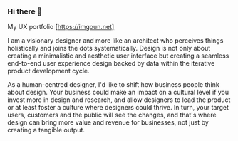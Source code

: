 ### Hi there 👋

My UX portfolio [https://imgoun.net]

I am a visionary designer and more like an architect who perceives things holistically and joins the dots systematically.
Design is not only about creating a minimalistic and aesthetic user interface but creating a seamless end-to-end user experience design backed by data within the iterative product development cycle.

As a human-centred designer, I'd like to shift how business people think about design. Your business could make an impact on a cultural level if you invest more in design and research, and allow designers to lead the product or at least foster a culture where designers could thrive.
In turn, your target users, customers and the public will see the changes, and that's where design can bring more value and revenue for businesses, not just by creating a tangible output.


<!--
**bearcub3/bearcub3** is a ✨ _special_ ✨ repository because its `README.md` (this file) appears on your GitHub profile.

Here are some ideas to get you started:

- 🔭 I’m currently working on ...
- 🌱 I’m currently learning ...
- 👯 I’m looking to collaborate on ...
- 🤔 I’m looking for help with ...
- 💬 Ask me about ...
- 📫 How to reach me: ...
- 😄 Pronouns: ...
- ⚡ Fun fact: ...
-->
